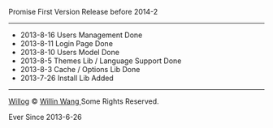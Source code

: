 Promise First Version Release before 2014-2

------------

* 2013-8-16 Users Management Done
* 2013-8-11 Login Page Done
* 2013-8-10 Users Model Done
* 2013-8-5 Themes Lib / Language Support Done
* 2013-8-3 Cache / Options Lib Done
* 2013-7-26 Install Lib Added

--------------

[Willog](http://now.willin.org) &copy; [Willin Wang
](http://willin.org) Some Rights Reserved.

Ever Since 2013-6-26

